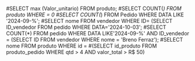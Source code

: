 #SELECT max (Valor_unitario) FROM produto;
#SELECT COUNT(*) FROM produto WHERE = 0
#SELECT COUNT(*) FROM Pedido WHERE DATA LIKE '2024-09-%';
#SELECT nome FROM vendedor WHERE ID= (SELECT ID_vendedor FROM pedido WHERE DATA='2024-10-03';
#SELECT COUNT(*) FROM pedido WHERE DATA LIKE'2024-09-%' AND ID_vendedor = (SELECT ID FROM vendedor WHERE nome = 'Breno Ferraz');
#SELECT nome FROM produto WHERE id = 
#(SELECT id_produto FROM produto_pedido WHERE qtd > 4 AND valor_total > R$ 50)
